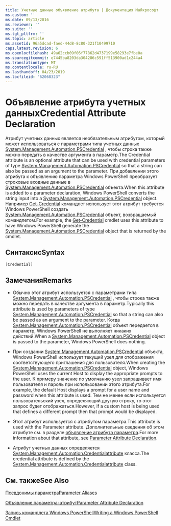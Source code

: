 ```yaml
---
title: Учетные данные объявление атрибута | Документация Майкрософт
ms.custom: ''
ms.date: 09/13/2016
ms.reviewer: ''
ms.suite: ''
ms.tgt_pltfrm: ''
ms.topic: article
ms.assetid: 96a5dcad-faed-44d8-8c80-321f10499710
caps.latest.revision: 6
ms.openlocfilehash: 49a62ccb09f06f77862d4737199e58293e7fbe0a
ms.sourcegitcommit: e7445ba8203da304286c591ff513900ad1c244a4
ms.translationtype: MT
ms.contentlocale: ru-RU
ms.lasthandoff: 04/23/2019
ms.locfileid: "62068323"
---
```

# <a name="credential-attribute-declaration"></a><span data-ttu-id="aed4c-102">Объявление атрибута учетных данных</span><span class="sxs-lookup"><span data-stu-id="aed4c-102">Credential Attribute Declaration</span></span>

<span data-ttu-id="aed4c-103">Атрибут учетных данных является необязательным атрибутом, который может использоваться с параметрами типа учетных данных [System.Management.Automation.PSCredential](/dotnet/api/System.Management.Automation.PSCredential) , чтобы строка также можно передать в качестве аргумента в параметр.</span><span class="sxs-lookup"><span data-stu-id="aed4c-103">The Credential attribute is an optional attribute that can be used with credential parameters of type [System.Management.Automation.PSCredential](/dotnet/api/System.Management.Automation.PSCredential) so that a string can also be passed as an argument to the parameter.</span></span> <span data-ttu-id="aed4c-104">При добавлении этого атрибута к объявлению параметра Windows PowerShell преобразует строковые входные данные в [System.Management.Automation.PSCredential](/dotnet/api/System.Management.Automation.PSCredential) объекта.</span><span class="sxs-lookup"><span data-stu-id="aed4c-104">When this attribute is added to a parameter declaration, Windows PowerShell converts the string input into a [System.Management.Automation.PSCredential](/dotnet/api/System.Management.Automation.PSCredential) object.</span></span> <span data-ttu-id="aed4c-105">Например [Get-Credential](/powershell/module/Microsoft.PowerShell.Security/Get-Credential) командлет использует этот атрибут требуется Windows PowerShell создать [System.Management.Automation.PSCredential](/dotnet/api/System.Management.Automation.PSCredential) объект, возвращаемый командлетом.</span><span class="sxs-lookup"><span data-stu-id="aed4c-105">For example, the [Get-Credential](/powershell/module/Microsoft.PowerShell.Security/Get-Credential) cmdlet uses this attribute to have Windows PowerShell generate the [System.Management.Automation.PSCredential](/dotnet/api/System.Management.Automation.PSCredential) object that is returned by the cmdlet.</span></span>

## <a name="syntax"></a><span data-ttu-id="aed4c-106">Синтаксис</span><span class="sxs-lookup"><span data-stu-id="aed4c-106">Syntax</span></span>

```csharp
[Credential]
```

## <a name="remarks"></a><span data-ttu-id="aed4c-107">Замечания</span><span class="sxs-lookup"><span data-stu-id="aed4c-107">Remarks</span></span>

- <span data-ttu-id="aed4c-108">Обычно этот атрибут используется с параметрами типа [System.Management.Automation.PSCredential](/dotnet/api/System.Management.Automation.PSCredential) , чтобы строка также можно передать в качестве аргумента в параметр.</span><span class="sxs-lookup"><span data-stu-id="aed4c-108">Typically this attribute is used by parameters of type [System.Management.Automation.PSCredential](/dotnet/api/System.Management.Automation.PSCredential) so that a string can also be passed as an argument to the parameter.</span></span> <span data-ttu-id="aed4c-109">Когда [System.Management.Automation.PSCredential](/dotnet/api/System.Management.Automation.PSCredential) объект передается в параметр, Windows PowerShell не выполняет никаких действий.</span><span class="sxs-lookup"><span data-stu-id="aed4c-109">When a [System.Management.Automation.PSCredential](/dotnet/api/System.Management.Automation.PSCredential) object is passed to the parameter, Windows PowerShell does nothing.</span></span>

- <span data-ttu-id="aed4c-110">При создании [System.Management.Automation.PSCredential](/dotnet/api/System.Management.Automation.PSCredential) объекта, Windows PowerShell использует текущий узел для отображения соответствующего приглашения для пользователя.</span><span class="sxs-lookup"><span data-stu-id="aed4c-110">When creating the [System.Management.Automation.PSCredential](/dotnet/api/System.Management.Automation.PSCredential) object, Windows PowerShell uses the current Host to display the appropriate prompts to the user.</span></span> <span data-ttu-id="aed4c-111">К примеру значение по умолчанию узел запрашивает имя пользователя и пароль при использовании этого атрибута.</span><span class="sxs-lookup"><span data-stu-id="aed4c-111">For example, the default Host displays a prompt for a user name and password when this attribute is used.</span></span> <span data-ttu-id="aed4c-112">Тем не менее если используется пользовательский узел, определяющий другую строку, то этот запрос будет отображаться.</span><span class="sxs-lookup"><span data-stu-id="aed4c-112">However, if a custom host is being used that defines a different prompt then that prompt would be displayed.</span></span>

- <span data-ttu-id="aed4c-113">Этот атрибут используется с атрибутом параметра.</span><span class="sxs-lookup"><span data-stu-id="aed4c-113">This attribute is used with the Parameter attribute.</span></span> <span data-ttu-id="aed4c-114">Дополнительные сведения об этом атрибуте см. в разделе [объявление атрибута параметра](./parameter-attribute-declaration.md).</span><span class="sxs-lookup"><span data-stu-id="aed4c-114">For more information about that attribute, see [Parameter Attribute Declaration](./parameter-attribute-declaration.md).</span></span>

- <span data-ttu-id="aed4c-115">Атрибут учетных данных определяется [System.Management.Automation.Credentialattribute](/dotnet/api/System.Management.Automation.CredentialAttribute) класса.</span><span class="sxs-lookup"><span data-stu-id="aed4c-115">The credential attribute is defined by the [System.Management.Automation.Credentialattribute](/dotnet/api/System.Management.Automation.CredentialAttribute) class.</span></span>

## <a name="see-also"></a><span data-ttu-id="aed4c-116">См. также</span><span class="sxs-lookup"><span data-stu-id="aed4c-116">See Also</span></span>

[<span data-ttu-id="aed4c-117">Псевдонимы параметра</span><span class="sxs-lookup"><span data-stu-id="aed4c-117">Parameter Aliases</span></span>](./parameter-aliases.md)

[<span data-ttu-id="aed4c-118">Объявление параметра-атрибут</span><span class="sxs-lookup"><span data-stu-id="aed4c-118">Parameter Attribute Declaration</span></span>](./parameter-attribute-declaration.md)

[<span data-ttu-id="aed4c-119">Запись командлета Windows PowerShell</span><span class="sxs-lookup"><span data-stu-id="aed4c-119">Writing a Windows PowerShell Cmdlet</span></span>](./writing-a-windows-powershell-cmdlet.md)
